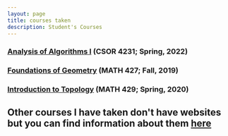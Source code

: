 ```yaml
---
layout: page
title: courses taken
description: Student's Courses
---
```




### [Analysis of Algorithms I](http://www.cs.columbia.edu/~xichen/algorithm/) (CSOR 4231; Spring, 2022)

### [Foundations of Geometry](https://anton-petrunin.github.io/427/) (MATH 427; Fall, 2019)

### [Introduction to Topology](http://php.scripts.psu.edu/users/v/x/vxs137/Teach_old/429_S21/429.html) (MATH 429; Spring, 2020)

Other courses I have taken don't have websites but you can find information about them <a href="{{ BASE_PATH }}/assets/courses.docx">here</a>
---
